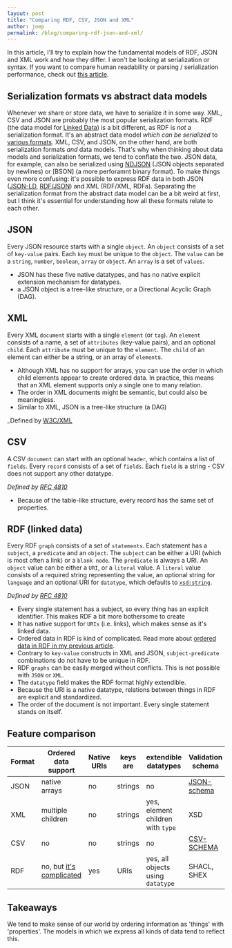 ```yaml
---
layout: post
title: "Comparing RDF, CSV, JSON and XML"
author: joep
permalink: /blog/comparing-rdf-json-and-xml/
---
```


In this article, I'll try to explain how the fundamental models of RDF, JSON and XML work and how they differ.
I won't be looking at serialization or syntax.
If you want to compare human readability or parsing / serialization performance, check out [this article](https://blog.mbedded.ninja/programming/serialization-formats/a-comparison-of-serialization-formats/).

## Serialization formats vs abstract data models

Whenever we share or store data, we have to serialize it in some way.
XML, CSV and JSON are probably the most popular serialization formats.
RDF (the data model for [Linked Data](/what-is-linked-data)) is a bit different, as RDF is _not_ a serialization format.
It's an abstract data model _which can be serialized_ to [various formats](/blog/rdf-serialization-formats).
XML, CSV, and JSON, on the other hand, are both serialization formats _and_ data models.
That's why when thinking about data models and serialization formats, we tend to conflate the two.
JSON data, for example, can also be serialized using [NDJSON](http://ndjson.org/) (JSON objects separated by newlines) or [BSON] (a more perforamnt binary format).
To make things even more confusing: it's possible to express RDF data in both JSON ([JSON-LD](https://json-ld.org/), [RDF/JSON](https://www.w3.org/TR/rdf-json/)) and XML (RDF/XML, RDFa).
Separating the serialization format from the abstract data model can be a bit weird at first, but I think it's essential for understanding how all these formats relate to each other.

## JSON

Every JSON resource starts with a single `object`.
An `object` consists of a set of `key-value` pairs.
Each `key` must be unique to the `object`.
The `value` can be a `string`, `number`, `boolean`, `array` or `object`.
An `array` is a set of `values`.

- JSON has these five native datatypes, and has no native explicit extension mechanism for datatypes.
- a JSON object is a tree-like structure, or a Directional Acyclic Graph (DAG).

## XML

Every XML `document` starts with a single `element` (or `tag`).
An `element` consists of a name, a set of `attributes` (key-value pairs), and an optional `child`.
Each `attribute` must be unique to the `element`.
The `child` of an element can either be a string, or an array of `element`s.

- Although XML has no support for arrays, you can use the order in which child elements appear to create ordered data. In practice, this means that an XML element supports only a single one to many relation.
- The order in XML documents might be semantic, but could also be meaningless.
- Similar to XML, JSON is a tree-like structure (a DAG)

_Defined by [W3C/XML](https://www.w3.org/TR/xml/)

## CSV

A CSV `document` can start with an optional `header`, which contains a list of `fields`.
Every `record` consists of a set of `fields`.
Each `field` is a string - CSV does not support any other datatype.

_Defined by [RFC 4810](https://tools.ietf.org/html/rfc4180)_

- Because of the table-like structure, every record has the same set of properties.

## RDF (linked data)

Every RDF `graph` consists of a set of `statements`.
Each statement has a `subject`, a `predicate` and an `object`.
The `subject` can be either a URI (which is most often a link) or a `blank node`.
The `predicate` is always a URI.
An `object` value can be either a `URI`, or a `literal` value.
A `literal` value consists of a required string representing the value, an optional string for `language` and an optional URI for `datatype`, which defaults to [`xsd:string`](https://www.w3.org/TR/xmlschema-2/#string).

_Defined by [RFC 4810](https://tools.ietf.org/html/rfc4180)_

- Every single statement has a subject, so every thing has an explicit identifier. This makes RDF a bit more bothersome to create
- It has native support for `URIs` (i.e. links), which makes sense as it's linked data.
- Ordered data in RDF is kind of complicated. Read more about [ordered data in RDF in my previous article](/blog/ordered-data-in-rdf/).
- Contrary to `key-value` constructs in XML and JSON, `subject-predicate` combinations do not have to be unique in RDF.
- RDF `graphs` can be easily merged without conflicts. This is not possible with `JSON` or `XML`.
- The `datatype` field makes the RDF format highly extendible.
- Because the URI is a native datatype, relations between things in RDF are explicit and standardized.
- The order of the document is not important. Every single statement stands on itself.

## Feature comparison

| Format | Ordered data support                                   | Native URIs | keys are | extendible datatypes              | Validation schema                                                                   |
|--------|--------------------------------------------------------|-------------|----------|-----------------------------------|-------------------------------------------------------------------------------------|
| JSON   | native arrays                                          | no          | strings  | no                                | [JSON-schema](https://github.com/json-schema-org/json-schema-spec)                  |
| XML    | multiple children                                      | no          | strings  | yes, element children with `type` | XSD                                                                                 |
| CSV    | no                                                     | no          | strings  | no                                | [CSV-SCHEMA](https://digital-preservation.github.io/csv-schema/csv-schema-1.2.html) |
| RDF    | no, but [it's complicated](/blog/ordered-data-in-rdf/) | yes         | URIs     | yes, all objects using `datatype` | SHACL, SHEX                                                                         |

## Takeaways

We tend to make sense of our world by ordering information as 'things' with 'properties'.
The models in which we express all kinds of data tend to reflect this.
